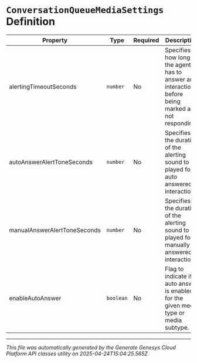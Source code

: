 # `ConversationQueueMediaSettings` Definition

| Property | Type | Required | Description |
|----------|------|----------|-------------|
| alertingTimeoutSeconds | `number` | No | Specifies how long the agent has to answer an interaction before being marked as not responding. |
| autoAnswerAlertToneSeconds | `number` | No | Specifies the duration of the alerting sound to be played for auto answered interactions. |
| manualAnswerAlertToneSeconds | `number` | No | Specifies the duration of the alerting sound to be played for manually answered interactions. |
| enableAutoAnswer | `boolean` | No | Flag to indicate if auto answer is enabled for the given media type or media subtype. |

---

*This file was automatically generated by the Generate Genesys Cloud Platform API classes utility on 2025-04-24T15:04:25.565Z*